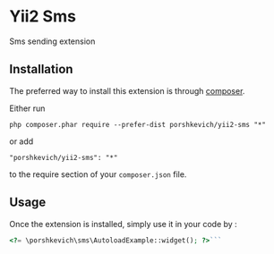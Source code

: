 Yii2 Sms
========
Sms sending extension

Installation
------------

The preferred way to install this extension is through [composer](http://getcomposer.org/download/).

Either run

```
php composer.phar require --prefer-dist porshkevich/yii2-sms "*"
```

or add

```
"porshkevich/yii2-sms": "*"
```

to the require section of your `composer.json` file.


Usage
-----

Once the extension is installed, simply use it in your code by  :

```php
<?= \porshkevich\sms\AutoloadExample::widget(); ?>```